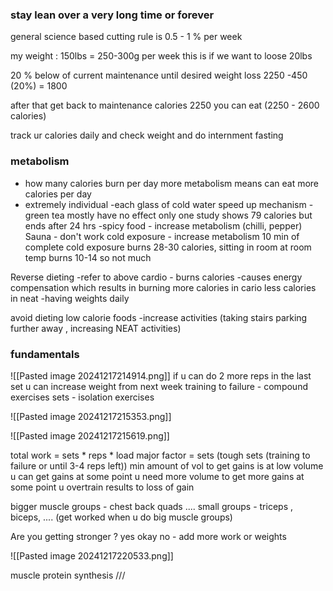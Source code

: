 
### stay lean over a very long time or forever
general science based cutting rule is 0.5 - 1 % per week 

my weight : 150lbs = 250-300g per week 
this is if we want to loose 20lbs 

20 % below of current maintenance  until desired weight loss
2250 -450 (20%) = 1800

after that get back to maintenance calories 2250 
you can eat (2250 - 2600 calories) 

track ur calories daily and check weight and do internment fasting

### metabolism 
- how many calories burn per day 
more metabolism means can eat more calories per day 
- extremely individual 
-each glass of cold water speed up mechanism 
-green tea  mostly have no effect only one study shows 79 calories but ends after 24 hrs
-spicy food - increase metabolism (chilli, pepper)
Sauna - don't work 
cold exposure - increase metabolism 10 min of complete cold exposure burns  28-30 calories, sitting in room at room temp burns 10-14 so not much 

Reverse dieting -refer to above 
cardio - burns calories 
-causes energy compensation which results in burning more calories in cario less calories in neat
-having weights daily 

avoid dieting low calorie foods
-increase activities (taking stairs parking further away , increasing NEAT activities)


### fundamentals 

![[Pasted image 20241217214914.png]]
if u can do 2 more reps in the last set u can increase weight from next week 
training to failure - compound exercises
sets - isolation exercises

![[Pasted image 20241217215353.png]]

![[Pasted image 20241217215619.png]]

total work = sets * reps * load
major factor  = sets (tough sets (training to failure or until 3-4 reps left))
min amount of vol to get gains is at low volume u can get gains at some point u need more volume to get more gains at some point u overtrain results to loss of gain 

bigger muscle groups  - chest back quads ....
small groups - triceps , biceps, .... (get worked when u do big muscle groups)

Are you getting stronger ? yes okay no - add more work or weights

![[Pasted image 20241217220533.png]]

muscle protein synthesis ///

